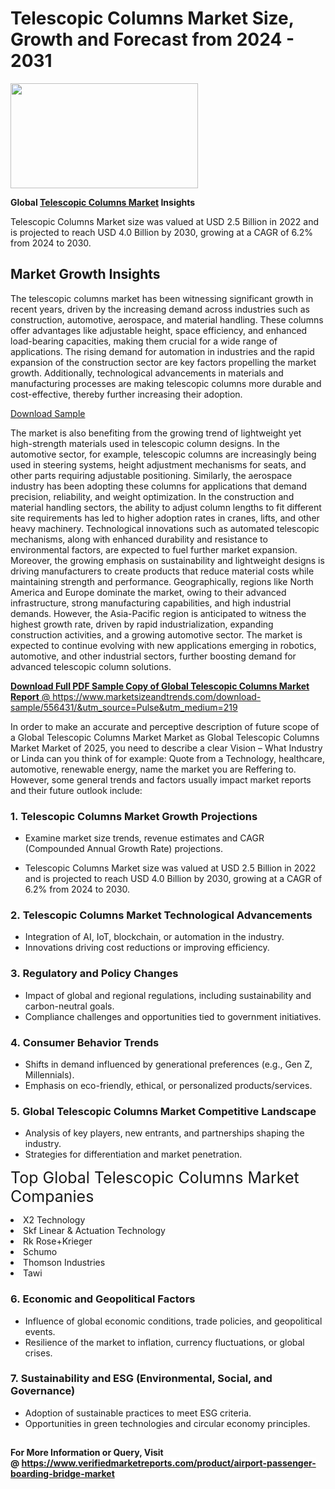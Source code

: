 <H1>Telescopic Columns Market Size, Growth and Forecast from 2024 - 2031</H1><img class="aligncenter size-medium wp-image-584254" src="https://thirdeyenews.in/wp-content/uploads/2024/09/Global-Market-Research-300x168.jpeg" alt="" width="300" height="168" /><p><strong>Global&nbsp;<a href="https://www.marketsizeandtrends.com/download-sample/556431/&amp;utm_source=Pulse&amp;utm_medium=219">Telescopic Columns Market</a> Insights</strong></p><p>Telescopic Columns Market size was valued at USD 2.5 Billion in 2022 and is projected to reach USD 4.0 Billion by 2030, growing at a CAGR of 6.2% from 2024 to 2030.</p><p><h2>Market Growth Insights</h2> <p>The telescopic columns market has been witnessing significant growth in recent years, driven by the increasing demand across industries such as construction, automotive, aerospace, and material handling. These columns offer advantages like adjustable height, space efficiency, and enhanced load-bearing capacities, making them crucial for a wide range of applications. The rising demand for automation in industries and the rapid expansion of the construction sector are key factors propelling the market growth. Additionally, technological advancements in materials and manufacturing processes are making telescopic columns more durable and cost-effective, thereby further increasing their adoption.</p> <p><a href="#">Download Sample</a></p> <p>The market is also benefiting from the growing trend of lightweight yet high-strength materials used in telescopic column designs. In the automotive sector, for example, telescopic columns are increasingly being used in steering systems, height adjustment mechanisms for seats, and other parts requiring adjustable positioning. Similarly, the aerospace industry has been adopting these columns for applications that demand precision, reliability, and weight optimization. In the construction and material handling sectors, the ability to adjust column lengths to fit different site requirements has led to higher adoption rates in cranes, lifts, and other heavy machinery. Technological innovations such as automated telescopic mechanisms, along with enhanced durability and resistance to environmental factors, are expected to fuel further market expansion. Moreover, the growing emphasis on sustainability and lightweight designs is driving manufacturers to create products that reduce material costs while maintaining strength and performance. Geographically, regions like North America and Europe dominate the market, owing to their advanced infrastructure, strong manufacturing capabilities, and high industrial demands. However, the Asia-Pacific region is anticipated to witness the highest growth rate, driven by rapid industrialization, expanding construction activities, and a growing automotive sector. The market is expected to continue evolving with new applications emerging in robotics, automotive, and other industrial sectors, further boosting demand for advanced telescopic column solutions.</p> <p><a href="#"></p><p><span class=""><strong>Download Full PDF Sample Copy of Global Telescopic Columns Market Report</strong> @ <a href="https://www.marketsizeandtrends.com/download-sample/556431/&amp;utm_source=Pulse&amp;utm_medium=219" target="_blank">https://www.marketsizeandtrends.com/download-sample/556431/&amp;utm_source=Pulse&amp;utm_medium=219</a></span></p><p>In order to make an accurate and perceptive description of future scope of a Global&nbsp;Telescopic Columns Market Market as Global&nbsp;Telescopic Columns Market Market of 2025, you need to describe a clear Vision &ndash; What Industry or Linda can you think of for example: Quote from a Technology, healthcare, automotive, renewable energy, name the market you are Reffering to. However, some general trends and factors usually impact market reports and their future outlook include:</p><h3>1.&nbsp;<strong>Telescopic Columns Market Growth Projections</strong></h3><ul><li>Examine market size trends, revenue estimates and CAGR (Compounded Annual Growth Rate) projections.</li><li><p>Telescopic Columns Market size was valued at USD 2.5 Billion in 2022 and is projected to reach USD 4.0 Billion by 2030, growing at a CAGR of 6.2% from 2024 to 2030.</p></li></ul><h3>2.&nbsp;<strong>Telescopic Columns Market Technological Advancements</strong></h3><ul><li>Integration of AI, IoT, blockchain, or automation in the industry.</li><li>Innovations driving cost reductions or improving efficiency.</li></ul><h3>3.&nbsp;<strong>Regulatory and Policy Changes</strong></h3><ul><li>Impact of global and regional regulations, including sustainability and carbon-neutral goals.</li><li>Compliance challenges and opportunities tied to government initiatives.</li></ul><h3>4.&nbsp;<strong>Consumer Behavior Trends</strong></h3><ul><li>Shifts in demand influenced by generational preferences (e.g., Gen Z, Millennials).</li><li>Emphasis on eco-friendly, ethical, or personalized products/services.</li></ul><h3>5.&nbsp;<strong>Global Telescopic Columns Market Competitive Landscape</strong></h3><ul><li>Analysis of key players, new entrants, and partnerships shaping the industry.</li><li>Strategies for differentiation and market penetration.</li></ul><p data-pm-slice="1 1 []"><span style="color: inherit; font-family: inherit; font-size: 25px;">Top Global Telescopic Columns Market Companies</span></p><div class="" data-test-id=""><p><li>X2 Technology</li><li> Skf Linear & Actuation Technology</li><li> Rk Rose+Krieger</li><li> Schumo</li><li> Thomson Industries</li><li> Tawi</li></p></div><h3>6.&nbsp;<strong>Economic and Geopolitical Factors</strong></h3><ul><li>Influence of global economic conditions, trade policies, and geopolitical events.</li><li>Resilience of the market to inflation, currency fluctuations, or global crises.</li></ul><h3>7.&nbsp;<strong>Sustainability and ESG (Environmental, Social, and Governance)</strong></h3><ul><li>Adoption of sustainable practices to meet ESG criteria.</li><li>Opportunities in green technologies and circular economy principles.</li></ul><h2><strong style="font-size: 14px;">For More Information or Query, Visit @&nbsp;</strong><a style="background-color: #ffffff; font-size: 14px;" href="https://www.marketsizeandtrends.com/report/telescopic-columns-market/" target="_blank">https://www.verifiedmarketreports.com/product/airport-passenger-boarding-bridge-market</a></h2>
